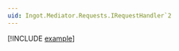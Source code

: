 ```yaml
---
uid: Ingot.Mediator.Requests.IRequestHandler`2
---
```


[!INCLUDE [example](../Fragments/handler-devx-tip.md)]
